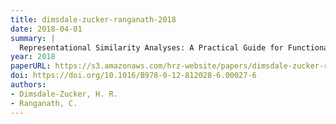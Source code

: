 ```yaml
---
title: dimsdale-zucker-ranganath-2018
date: 2018-04-01
summary: |
  Representational Similarity Analyses: A Practical Guide for Functional MRI Applications. In D. Manahan-Vaughan (Ed.), Handbook of in Vivo Neural Plasticity Techniques. Elsevier.
year: 2018
paperURL: https://s3.amazonaws.com/hrz-website/papers/dimsdale-zucker-ranganath-rsa-submitted-2018.pdf
doi: https://doi.org/10.1016/B978-0-12-812028-6.00027-6
authors:
- Dimsdale-Zucker, H. R.
- Ranganath, C.
---
```


